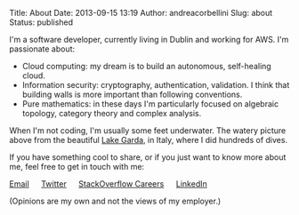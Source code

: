 Title: About
Date: 2013-09-15 13:19
Author: andreacorbellini
Slug: about
Status: published

I'm a software developer, currently living in Dublin and working for AWS.
I'm passionate about:

* Cloud computing: my dream is to build an autonomous, self-healing cloud.
* Information security: cryptography, authentication, validation. I think that
  building walls is more important than following conventions.
* Pure mathematics: in these days I'm particularly focused on algebraic
  topology, category theory and complex analysis.

When I'm not coding, I'm usually some feet underwater. The watery picture above
from the beautiful [Lake Garda](https://en.wikipedia.org/wiki/Lake_Garda), in
Italy, where I did hundreds of dives.

If you have something cool to share, or if you just want to know more about me,
feel free to get in touch with me:

<span class="far fa-envelope" aria-hidden="true"></span> [Email](mailto:corbellini.andrea@gmail.com) &emsp;
<span class="fab fa-twitter" aria-hidden="true"></span> [Twitter](https://twitter.com/andreacorbe) &emsp;
<span class="fab fa-stack-overflow" aria-hidden="true"></span> [StackOverflow Careers](https://careers.stackoverflow.com/andreacorbellini) &emsp;
<span class="fab fa-linkedin" aria-hidden="true"></span> [LinkedIn](https://linkedin.com/in/andreacorbellini)

(Opinions are my own and not the views of my employer.)

